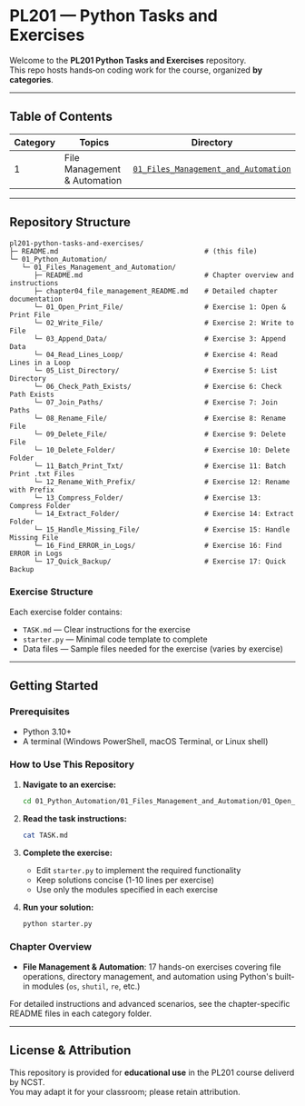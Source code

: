 # PL201 — Python Tasks and Exercises

Welcome to the **PL201 Python Tasks and Exercises** repository.  
This repo hosts hands‑on coding work for the course, organized **by categories**.


---

## Table of Contents

| Category | Topics | Directory |
|---|---|---|
| 1 | File Management & Automation | [`01_Files_Management_and_Automation`](./01_Python_Automation/01_Files_Management_and_Automation) |



---

## Repository Structure

```
pl201-python-tasks-and-exercises/
├─ README.md                                    # (this file)
└─ 01_Python_Automation/
   └─ 01_Files_Management_and_Automation/
      ├─ README.md                              # Chapter overview and instructions
      ├─ chapter04_file_management_README.md    # Detailed chapter documentation
      └─ 01_Open_Print_File/                    # Exercise 1: Open & Print File
      └─ 02_Write_File/                         # Exercise 2: Write to File
      └─ 03_Append_Data/                        # Exercise 3: Append Data
      └─ 04_Read_Lines_Loop/                    # Exercise 4: Read Lines in a Loop
      └─ 05_List_Directory/                     # Exercise 5: List Directory
      └─ 06_Check_Path_Exists/                  # Exercise 6: Check Path Exists
      └─ 07_Join_Paths/                         # Exercise 7: Join Paths
      └─ 08_Rename_File/                        # Exercise 8: Rename File
      └─ 09_Delete_File/                        # Exercise 9: Delete File
      └─ 10_Delete_Folder/                      # Exercise 10: Delete Folder
      └─ 11_Batch_Print_Txt/                    # Exercise 11: Batch Print .txt Files
      └─ 12_Rename_With_Prefix/                 # Exercise 12: Rename with Prefix
      └─ 13_Compress_Folder/                    # Exercise 13: Compress Folder
      └─ 14_Extract_Folder/                     # Exercise 14: Extract Folder
      └─ 15_Handle_Missing_File/                # Exercise 15: Handle Missing File
      └─ 16_Find_ERROR_in_Logs/                 # Exercise 16: Find ERROR in Logs
      └─ 17_Quick_Backup/                       # Exercise 17: Quick Backup
```

### Exercise Structure
Each exercise folder contains:
- `TASK.md` — Clear instructions for the exercise
- `starter.py` — Minimal code template to complete
- Data files — Sample files needed for the exercise (varies by exercise)

---

## Getting Started

### Prerequisites
- Python 3.10+ 
- A terminal (Windows PowerShell, macOS Terminal, or Linux shell)

### How to Use This Repository

1. **Navigate to an exercise:**
   ```bash
   cd 01_Python_Automation/01_Files_Management_and_Automation/01_Open_Print_File
   ```

2. **Read the task instructions:**
   ```bash
   cat TASK.md
   ```

3. **Complete the exercise:**
   - Edit `starter.py` to implement the required functionality
   - Keep solutions concise (1-10 lines per exercise)
   - Use only the modules specified in each exercise

4. **Run your solution:**
   ```bash
   python starter.py
   ```

### Chapter Overview
- **File Management & Automation**: 17 hands-on exercises covering file operations, directory management, and automation using Python's built-in modules (`os`, `shutil`, `re`, etc.)

For detailed instructions and advanced scenarios, see the chapter-specific README files in each category folder.

---

## License & Attribution

This repository is provided for **educational use** in the PL201 course deliverd by NCST.  
You may adapt it for your classroom; please retain attribution.